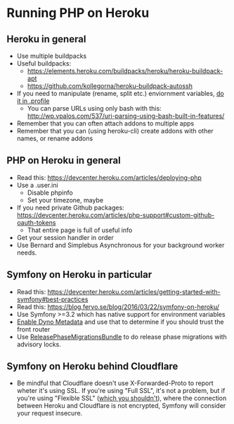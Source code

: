 # Running PHP on Heroku

## Heroku in general

* Use multiple buildpacks
* Useful buildpacks:
  * https://elements.heroku.com/buildpacks/heroku/heroku-buildpack-apt
  * https://github.com/kollegorna/heroku-buildpack-autossh
* If you need to manipulate (rename, split etc.) enviornment variables, [do it in .profile](https://devcenter.heroku.com/articles/dynos#the-profile-file)
  * You can parse URLs using only bash with this: http://wp.vpalos.com/537/uri-parsing-using-bash-built-in-features/
* Remember that you can often attach addons to multiple apps
* Remember that you can (using heroku-cli) create addons with other names, or rename addons

## PHP on Heroku in general

* Read this: https://devcenter.heroku.com/articles/deploying-php
* Use a .user.ini
  * Disable phpinfo
  * Set your timezone, maybe
* If you need private Github packages: https://devcenter.heroku.com/articles/php-support#custom-github-oauth-tokens
  * That entire page is full of useful info
* Get your session handler in order
* Use Bernard and Simplebus Asynchronous for your background worker needs.

## Symfony on Heroku in particular

* Read this: https://devcenter.heroku.com/articles/getting-started-with-symfony#best-practices
* Read this: https://blog.fervo.se/blog/2016/03/22/symfony-on-heroku/
* Use Symfony >=3.2 which has native support for environment variables
* [Enable Dyno Metadata](https://devcenter.heroku.com/articles/dyno-metadata) and use that to determine if you should trust the front router
* Use [ReleasePhaseMigrationsBundle](https://github.com/fervo/ReleasePhaseMigrationsBundle) to do release phase migrations with advisory locks.

## Symfony on Heroku behind Cloudflare

* Be mindful that Cloudflare doesn't use X-Forwarded-Proto to report wheter it's using SSL. If you're using "Full SSL", it's not a problem, but if you're using "Flexible SSL" ([which you shouldn't](http://webmasters.stackexchange.com/a/67946)), where the connection between Heroku and Cloudflare is not encrypted, Symfony will consider your request insecure.

